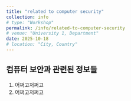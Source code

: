 ```yaml
---
title: "related to computer security"
collection: info
# type: "Workshop"
permalink: /info/related-to-computer-security
# venue: "University 1, Department"
date: 2025-10-18
# location: "City, Country"
---
```


컴퓨터 보안과 관련된 정보들
--

1. 어쩌고저쩌고
2. 어쩌고저쩌고
   
